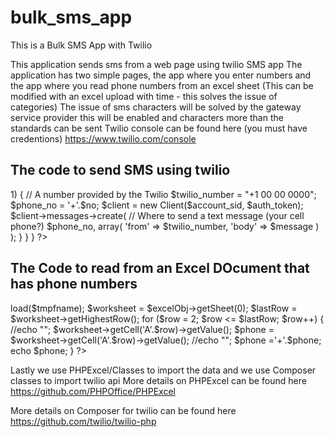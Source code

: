 # bulk_sms_app
This is a Bulk SMS App with Twilio

This application sends sms from a web page using twilio SMS app
The application has two simple pages, the app where you enter numbers and the app where you read phone numbers from an excel sheet (This can be modified with an excel upload with time - this solves the issue of categories)
The issue of sms characters will be solved by the gateway service provider this will be enabled and characters more than the standards can be sent
Twilio console can be found here (you must have credentions) 
https://www.twilio.com/console

## The code to send SMS using twilio

<?php 
require __DIR__ . '/vendor/autoload.php';
use Twilio\Rest\Client;

// Your Account SID and Auth Token from twilio.com/console
$account_sid = 'ACXXXXXXXXXXXXXXXXXXXXXXXXXXXXX';
$auth_token = '80000000000000000000000000000000';
// In production, these should be environment variables. E.g.:
// $auth_token = $_ENV["TWILIO_AUTH_TOKEN"]
   if(isset($_POST['submit']))
	{
		// use of explode 
			$string = $_POST['phone'];
             $message = $_POST['message'];
			 
			$str_arr = explode ("+", $string);
			$count = 0;
				foreach($str_arr as $no)
				{	$count++;
				if($count > 1)
				{
					// A number provided by the Twilio
                
                    $twilio_number = "+1 00 00 0000";
					
				    $phone_no =  '+'.$no;
					$client = new Client($account_sid, $auth_token);
					$client->messages->create(
						// Where to send a text message (your cell phone?)
						$phone_no,
						array(
							'from' => $twilio_number,
							'body' => $message
						)
					);
				}
				}
	}
?>

## The Code to read from an Excel DOcument that has phone numbers
<?php
require_once "Classes/PHPExcel.php";


		$tmpfname = "data.xlsx";
		$excelReader = PHPExcel_IOFactory::createReaderForFile($tmpfname);
		$excelObj = $excelReader->load($tmpfname);
		$worksheet = $excelObj->getSheet(0);
        $lastRow = $worksheet->getHighestRow();
        
		
		for ($row = 2; $row <= $lastRow; $row++) {
			 //echo "<tr><td>";
             $worksheet->getCell('A'.$row)->getValue();
             
             $phone = $worksheet->getCell('A'.$row)->getValue();
             //echo "</td><td>";

            $phone ='+'.$phone;

            echo $phone;
             
		}	
?>

Lastly we use PHPExcel/Classes to import the data and we use Composer classes to import twilio api
More details on PHPExcel can be found here
https://github.com/PHPOffice/PHPExcel

More details on Composer for twilio can be found here
https://github.com/twilio/twilio-php
